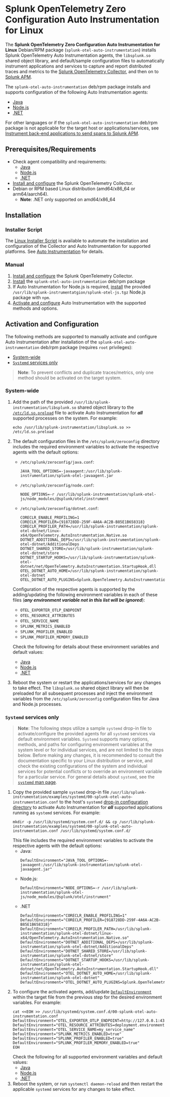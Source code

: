 # Splunk OpenTelemetry Zero Configuration Auto Instrumentation for Linux

The **Splunk OpenTelemetry Zero Configuration Auto Instrumentation for Linux** Debian/RPM package
(`splunk-otel-auto-instrumentation`) installs Splunk OpenTelemetry Auto Instrumentation agents, the `libsplunk.so`
shared object library, and default/sample configuration files to automatically instrument applications and services to
capture and report distributed traces and metrics to the [Splunk OpenTelemetry Collector](
https://docs.splunk.com/Observability/gdi/opentelemetry/opentelemetry.html), and then on to [Splunk APM](
https://docs.splunk.com/Observability/apm/intro-to-apm.html).

The `splunk-otel-auto-instrumentation` deb/rpm package installs and supports configuration of the following Auto
Instrumentation agents:

- [Java](https://docs.splunk.com/Observability/gdi/get-data-in/application/java/get-started.html)
- [Node.js](https://docs.splunk.com/Observability/en/gdi/get-data-in/application/nodejs/get-started.html)
- [.NET](https://docs.splunk.com/observability/en/gdi/get-data-in/application/otel-dotnet/get-started.html)

For other languages or if the `splunk-otel-auto-instrumentation` deb/rpm package is not applicable for the target host
or applications/services, see [Instrument back-end applications to send spans to Splunk APM](
https://docs.splunk.com/Observability/en/gdi/get-data-in/application/application.html).

## Prerequisites/Requirements

- Check agent compatibility and requirements:
  - [Java](https://docs.splunk.com/Observability/gdi/get-data-in/application/java/java-otel-requirements.html)
  - [Node.js](https://docs.splunk.com/Observability/en/gdi/get-data-in/application/nodejs/nodejs-otel-requirements.html)
  - [.NET](https://docs.splunk.com/observability/en/gdi/get-data-in/application/otel-dotnet/dotnet-requirements.html)
- [Install and configure](https://docs.splunk.com/observability/en/gdi/opentelemetry/collector-linux/install-linux.html)
  the Splunk OpenTelemetry Collector.
- Debian or RPM based Linux distribution (amd64/x86_64 or arm64/aarch64).
  - **Note**: .NET only supported on amd64/x86_64

## Installation

### Installer Script

The [Linux Installer Script](../docs/getting-started/linux-installer.md) is available to automate the installation and
configuration of the Collector and Auto Instrumentation for supported platforms. See
[Auto Instrumentation](../docs/getting-started/linux-installer.md#auto-instrumentation) for details.

### Manual

1. [Install and configure](https://docs.splunk.com/observability/en/gdi/opentelemetry/collector-linux/install-linux.html)
   the Splunk OpenTelemetry Collector.
2. [Install](../docs/getting-started/linux-manual.md#auto-instrumentation-debianrpm-packages) the
   `splunk-otel-auto-instrumentation` deb/rpm package
3. If Auto Instrumentation for Node.js is required, [install](
   ../docs/getting-started/linux-manual.md#auto-instrumentation-post-install-configuration) the provided
   `/usr/lib/splunk-instrumentatgion/splunk-otel-js.tgz` Node.js package with `npm`.
4. [Activate and configure](#activation-and-configuration) Auto Instrumentation with the supported methods and options.

## Activation and Configuration

The following methods are supported to manually activate and configure Auto Instrumentation after installation of the
`splunk-otel-auto-instrumentation` deb/rpm package (requires `root` privileges):

- [System-wide](#system-wide)
- [`Systemd` services only](#systemd-services-only)

> **Note**: To prevent conflicts and duplicate traces/metrics, only one method should be activated on the target system.

### System-wide

1. Add the path of the provided `/usr/lib/splunk-instrumentation/libsplunk.so` shared object library to the
   [`/etc/ld.so.preload`](https://man7.org/linux/man-pages/man8/ld.so.8.html#FILES) file to activate Auto
   Instrumentation for ***all*** supported processes on the system. For example:
   ```
   echo /usr/lib/splunk-instrumentation/libsplunk.so >> /etc/ld.so.preload
   ```
2. The default configuration files in the `/etc/splunk/zeroconfig` directory includes the required environment variables
   to activate the respective agents with the default options:
   - `/etc/splunk/zeroconfig/java.conf`:
     ```
     JAVA_TOOL_OPTIONS=-javaagent:/usr/lib/splunk-instrumentation/splunk-otel-javaagent.jar
     ```
   - `/etc/splunk/zeroconfig/node.conf`:
     ```
     NODE_OPTIONS=-r /usr/lib/splunk-instrumentation/splunk-otel-js/node_modules/@splunk/otel/instrument
     ```
   - `/etc/splunk/zeroconfig/dotnet.conf`:
     ```
     CORECLR_ENABLE_PROFILING=1
     CORECLR_PROFILER={918728DD-259F-4A6A-AC2B-B85E1B658318}
     CORECLR_PROFILER_PATH=/usr/lib/splunk-instrumentation/splunk-otel-dotnet/linux-x64/OpenTelemetry.AutoInstrumentation.Native.so
     DOTNET_ADDITIONAL_DEPS=/usr/lib/splunk-instrumentation/splunk-otel-dotnet/AdditionalDeps
     DOTNET_SHARED_STORE=/usr/lib/splunk-instrumentation/splunk-otel-dotnet/store
     DOTNET_STARTUP_HOOKS=/usr/lib/splunk-instrumentation/splunk-otel-dotnet/net/OpenTelemetry.AutoInstrumentation.StartupHook.dll
     OTEL_DOTNET_AUTO_HOME=/usr/lib/splunk-instrumentation/splunk-otel-dotnet
     OTEL_DOTNET_AUTO_PLUGINS=Splunk.OpenTelemetry.AutoInstrumentation.Plugin,Splunk.OpenTelemetry.AutoInstrumentation
     ```
   Configuration of the respective agents is supported by the adding/updating the following environment variables in
   each of these files (***any environment variable not in this list will be ignored***):
   - `OTEL_EXPORTER_OTLP_ENDPOINT`
   - `OTEL_RESOURCE_ATTRIBUTES`
   - `OTEL_SERVICE_NAME`
   - `SPLUNK_METRICS_ENABLED`
   - `SPLUNK_PROFILER_ENABLED`
   - `SPLUNK_PROFILER_MEMORY_ENABLED`

   Check the following for details about these environment variables and default values:
   - [Java](https://docs.splunk.com/Observability/en/gdi/get-data-in/application/java/configuration/advanced-java-otel-configuration.html)
   - [Node.js](https://docs.splunk.com/Observability/en/gdi/get-data-in/application/nodejs/configuration/advanced-nodejs-otel-configuration.html)
   - [.NET](https://docs.splunk.com/observability/en/gdi/get-data-in/application/otel-dotnet/configuration/advanced-dotnet-configuration.html)
3. Reboot the system or restart the applications/services for any changes to take effect. The `libsplunk.so` shared
   object library will then be preloaded for all subsequent processes and inject the environment variables from the
   `/etc/splunk/zeroconfig` configuration files for Java and Node.js processes.

### `Systemd` services only

> **Note**: The following steps utilize a sample `systemd` drop-in file to activate/configure the provided agents for
> all `systemd` services via default environment variables. `Systemd` supports many options, methods, and paths for
> configuring environment variables at the system level or for individual services, and are not limited to the steps
> below. Before making any changes, it is recommended to consult the documentation specific to your Linux distribution
> or service, and check the existing configurations of the system and individual services for potential conflicts or to
> override an environment variable for a particular service. For general details about `systemd`, see the
> [`systemd` man page](https://www.freedesktop.org/software/systemd/man/index.html).

1. Copy the provided sample `systemd` drop-in file
   `/usr/lib/splunk-instrumentation/examples/systemd/00-splunk-otel-auto-instrumentation.conf` to the host's `systemd`
   [drop-in configuration directory](https://www.freedesktop.org/software/systemd/man/systemd-system.conf.html) to
   activate Auto Instrumentation for ***all*** supported applications running as `systemd` services. For example:
   ```
   mkdir -p /usr/lib/systemd/system.conf.d/ && cp /usr/lib/splunk-instrumentation/examples/systemd/00-splunk-otel-auto-instrumentation.conf /usr/lib/systemd/system.conf.d/
   ```
   This file includes the required environment variables to activate the respective agents with the default options:
   - Java:
     ```
     DefaultEnvironment="JAVA_TOOL_OPTIONS=-javaagent:/usr/lib/splunk-instrumentation/splunk-otel-javaagent.jar"
     ```
   - Node.js:
     ```
     DefaultEnvironment="NODE_OPTIONS=-r /usr/lib/splunk-instrumentation/splunk-otel-js/node_modules/@splunk/otel/instrument"
     ```
   - .NET
     ```
     DefaultEnvironment="CORECLR_ENABLE_PROFILING=1"
     DefaultEnvironment="CORECLR_PROFILER={918728DD-259F-4A6A-AC2B-B85E1B658318}"
     DefaultEnvironment="CORECLR_PROFILER_PATH=/usr/lib/splunk-instrumentation/splunk-otel-dotnet/linux-x64/OpenTelemetry.AutoInstrumentation.Native.so"
     DefaultEnvironment="DOTNET_ADDITIONAL_DEPS=/usr/lib/splunk-instrumentation/splunk-otel-dotnet/AdditionalDeps"
     DefaultEnvironment="DOTNET_SHARED_STORE=/usr/lib/splunk-instrumentation/splunk-otel-dotnet/store"
     DefaultEnvironment="DOTNET_STARTUP_HOOKS=/usr/lib/splunk-instrumentation/splunk-otel-dotnet/net/OpenTelemetry.AutoInstrumentation.StartupHook.dll"
     DefaultEnvironment="OTEL_DOTNET_AUTO_HOME=/usr/lib/splunk-instrumentation/splunk-otel-dotnet"
     DefaultEnvironment="OTEL_DOTNET_AUTO_PLUGINS=Splunk.OpenTelemetry.AutoInstrumentation.Plugin,Splunk.OpenTelemetry.AutoInstrumentation"
     ```
2. To configure the activated agents, add/update [`DefaultEnvironment`](
   https://www.freedesktop.org/software/systemd/man/systemd-system.conf.html#DefaultEnvironment=) within the target file
   from the previous step for the desired environment variables. For example:
   ```
   cat <<EOH >> /usr/lib/systemd/system.conf.d/00-splunk-otel-auto-instrumentation.conf
   DefaultEnvironment="OTEL_EXPORTER_OTLP_ENDPOINT=http://127.0.0.1:4317"
   DefaultEnvironment="OTEL_RESOURCE_ATTRIBUTES=deployment.environment=my_deployment_environment"
   DefaultEnvironment="OTEL_SERVICE_NAME=my_service_name"
   DefaultEnvironment="SPLUNK_METRICS_ENABLED=true"
   DefaultEnvironment="SPLUNK_PROFILER_ENABLED=true"
   DefaultEnvironment="SPLUNK_PROFILER_MEMORY_ENABLED=true"
   EOH
   ```
   Check the following for all supported environment variables and default values:
   - [Java](https://docs.splunk.com/Observability/en/gdi/get-data-in/application/java/configuration/advanced-java-otel-configuration.html)
   - [Node.js](https://docs.splunk.com/Observability/en/gdi/get-data-in/application/nodejs/configuration/advanced-nodejs-otel-configuration.html)
   - [.NET](https://docs.splunk.com/observability/en/gdi/get-data-in/application/otel-dotnet/configuration/advanced-dotnet-configuration.html)
3. Reboot the system, or run `systemctl daemon-reload` and then restart the applicable `systemd` services for any
   changes to take effect.
